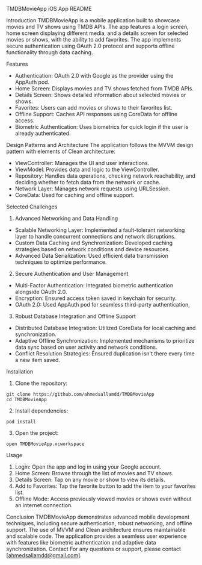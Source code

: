 TMDBMovieApp iOS App README

Introduction
TMDBMovieApp is a mobile application built to showcase movies and TV shows using TMDB APIs. The app features a login screen, home screen displaying different media, and a details screen for selected movies or shows, with the ability to add favorites. The app implements secure authentication using OAuth 2.0 protocol and supports offline functionality through data caching.

Features
* Authentication: OAuth 2.0 with Google as the provider using the AppAuth pod.
* Home Screen: Displays movies and TV shows fetched from TMDB APIs.
* Details Screen: Shows detailed information about selected movies or shows.
* Favorites: Users can add movies or shows to their favorites list.
* Offline Support: Caches API responses using CoreData for offline access.
* Biometric Authentication: Uses biometrics for quick login if the user is already authenticated.

Design Patterns and Architecture
The application follows the MVVM design pattern with elements of Clean architecture:
* ViewController: Manages the UI and user interactions.
* ViewModel: Provides data and logic to the ViewController.
* Repository: Handles data operations, checking network reachability, and deciding whether to fetch data from the network or cache.
* Network Layer: Manages network requests using URLSession.
* CoreData: Used for caching and offline support.

Selected Challenges
1. Advanced Networking and Data Handling
* Scalable Networking Layer: Implemented a fault-tolerant networking layer to handle concurrent connections and network disruptions.
* Custom Data Caching and Synchronization: Developed caching strategies based on network conditions and device resources.
* Advanced Data Serialization: Used efficient data transmission techniques to optimize performance.

2. Secure Authentication and User Management
* Multi-Factor Authentication: Integrated biometric authentication alongside OAuth 2.0.
* Encryption: Ensured access token saved in keychain for security.
* OAuth 2.0: Used AppAuth pod for seamless third-party authentication.

3. Robust Database Integration and Offline Support
* Distributed Database Integration: Utilized CoreData for local caching and synchronization.
* Adaptive Offline Synchronization: Implemented mechanisms to prioritize data sync based on user activity and network conditions.
* Conflict Resolution Strategies: Ensured duplication isn't there every time a new item saved.

Installation
1. Clone the repository:
```
git clone https://github.com/ahmedsallamdd/TMDBMovieApp
cd TMDBMovieApp
```
2. Install dependencies:
```
pod install
```
3. Open the project:
```
open TMDBMovieApp.xcworkspace
```

Usage
1. Login: Open the app and log in using your Google account.
2. Home Screen: Browse through the list of movies and TV shows.
3. Details Screen: Tap on any movie or show to view its details.
4. Add to Favorites: Tap the favorite button to add the item to your favorites list.
5. Offline Mode: Access previously viewed movies or shows even without an internet connection.

Conclusion
TMDBMovieApp demonstrates advanced mobile development techniques, including secure authentication, robust networking, and offline support. The use of MVVM and Clean architecture ensures maintainable and scalable code. The application provides a seamless user experience with features like biometric authentication and adaptive data synchronization.
Contact
For any questions or support, please contact [ahmedsallamdd@gmail.com].
